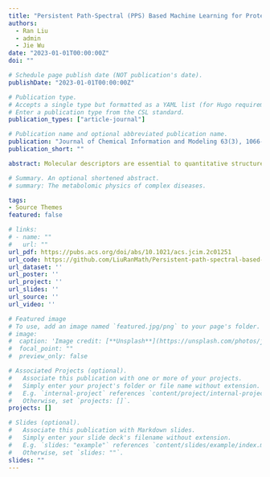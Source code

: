 ```yaml
---
title: "Persistent Path-Spectral (PPS) Based Machine Learning for Protein–Ligand Binding Affinity Prediction"
authors: 
  - Ran Liu
  - admin
  - Jie Wu
date: "2023-01-01T00:00:00Z"
doi: ""

# Schedule page publish date (NOT publication's date).
publishDate: "2023-01-01T00:00:00Z"

# Publication type.
# Accepts a single type but formatted as a YAML list (for Hugo requirements).
# Enter a publication type from the CSL standard.
publication_types: ["article-journal"]

# Publication name and optional abbreviated publication name.
publication: "Journal of Chemical Information and Modeling 63(3), 1066-1075"
publication_short: ""

abstract: Molecular descriptors are essential to quantitative structure activity/property relationship (QSAR/QSPR) models and machine learning models. Here we propose persistent path-spectral (PPS), PPS-based molecular descriptors, and PPS-based machine learning model for the prediction of the protein−ligand binding affinity, for the first time. For the graph, simplicial complex, and hypergraph representation of molecular structures and interactions, the path-Laplacian can be constructed and the derived path-spectral naturally gives a quantitative description of molecules. Further, by introducing the filtration process of the representation, the persistent path-spectral can be derived, which gives a multiscale characterization of molecules. Molecular descriptors from the persistent path-spectral attributes then are combined with the machine learning model, in particular, the gradient boosting tree, to form our PPS-ML model. We test our model on three most commonly used data sets, i.e., PDBbind-v2007, PDBbind-v2013, and PDBbind-v2016, and our model can achieve competitive results.

# Summary. An optional shortened abstract.
# summary: The metabolomic physics of complex diseases.

tags:
- Source Themes
featured: false

# links:
# - name: ""
#   url: ""
url_pdf: https://pubs.acs.org/doi/abs/10.1021/acs.jcim.2c01251
url_code: https://github.com/LiuRanMath/Persistent-path-spectral-based-ML
url_dataset: ''
url_poster: ''
url_project: ''
url_slides: ''
url_source: ''
url_video: ''

# Featured image
# To use, add an image named `featured.jpg/png` to your page's folder. 
# image:
#  caption: 'Image credit: [**Unsplash**](https://unsplash.com/photos/jdD8gXaTZsc)'
#  focal_point: ""
#  preview_only: false

# Associated Projects (optional).
#   Associate this publication with one or more of your projects.
#   Simply enter your project's folder or file name without extension.
#   E.g. `internal-project` references `content/project/internal-project/index.md`.
#   Otherwise, set `projects: []`.
projects: []

# Slides (optional).
#   Associate this publication with Markdown slides.
#   Simply enter your slide deck's filename without extension.
#   E.g. `slides: "example"` references `content/slides/example/index.md`.
#   Otherwise, set `slides: ""`.
slides: ""
---
```

